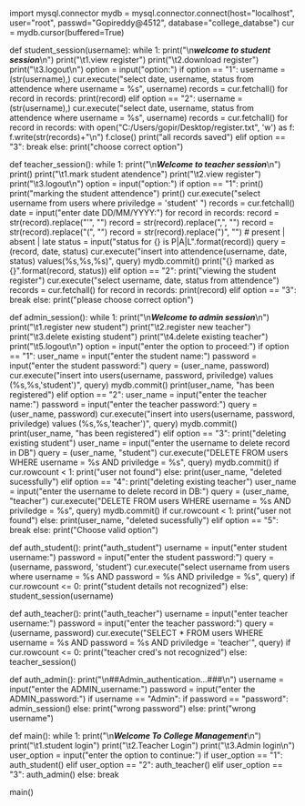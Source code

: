 import mysql.connector
mydb = mysql.connector.connect(host="localhost",
                               user="root",
                               passwd="Gopireddy@4512",
                               database="college_databse")
cur = mydb.cursor(buffered=True)


def student_session(username):
    while 1:
        print("\n***welcome to student session***\n")
        print("\t1.view register")
        print("\t2.download register")
        print("\t3.logout\n")
        option = input("option:")
        if option == "1":
            username = (str(username),)
            cur.execute("select date, username, status from attendence where username = %s", username)
            records = cur.fetchall()
            for record in records:
                print(record)
        elif option == "2":
            username = (str(username),)
            cur.execute("select date, username, status from attendence where username = %s", username)
            records = cur.fetchall()
            for record in records:
                with open("C:/Users/gopir/Desktop/register.txt", 'w') as f:
                    f.write(str(records)+"\n")
                f.close()
            print("all records saved")
        elif option == "3":
            break
        else:
            print("choose correct option")


def teacher_session():
    while 1:
        print("\n***Welcome to teacher session***\n")
        print()
        print("\t1.mark student atendence")
        print("\t2.view register")
        print("\t3.logout\n")
        option = input("option:")
        if option == "1":
            print()
            print("marking the student attendence")
            print()
            cur.execute("select username from users where priviledge = 'student' ")
            records = cur.fetchall()
            date = input("enter date DD/MM/YYYY:")
            for record in records:
                record = str(record).replace("'", "")
                record = str(record).replace(",", "")
                record = str(record).replace("(", "")
                record = str(record).replace(")", "")
                # present | absent | late
                status = input("status for {} is P|A|L".format(record))
                query = (record, date, status)
                cur.execute("insert into attendence(username, date, status) values(%s,%s,%s)", query)
                mydb.commit()
                print("{} marked as {}".format(record, status))
        elif option == "2":
            print("viewing the student register")
            cur.execute("select username, date, status from attendence")
            records = cur.fetchall()
            for record in records:
                print(record)
        elif option == "3":
            break
        else:
            print("please choose correct option")


def admin_session():
    while 1:
        print("\n***Welcome to admin session***\n")
        print("\t1.register new student")
        print("\t2.register new teacher")
        print("\t3.delete existing student")
        print("\t4.delete existing teacher")
        print("\t5.logout\n")
        option = input("enter the option to proceed:")
        if option == "1":
            user_name = input("enter the student name:")
            password = input("enter the student password:")
            query = (user_name, password)
            cur.execute("insert into users(username, password, priviledge) values (%s,%s,'student')", query)
            mydb.commit()
            print(user_name, "has been registered")
        elif option == "2":
            user_name = input("enter the teacher name:")
            password = input("enter the teacher password:")
            query = (user_name, password)
            cur.execute("insert into users(username, password, priviledge) values (%s,%s,'teacher')", query)
            mydb.commit()
            print(user_name, "has been registered")
        elif option == "3":
            print("deleting existing student")
            user_name = input("enter the username to delete record in DB")
            query = (user_name, "student")
            cur.execute("DELETE FROM users WHERE username = %s AND priviledge = %s", query)
            mydb.commit()
            if cur.rowcount < 1:
                print("user not found")
            else:
                print(user_name, "deleted sucessfully")
        elif option == "4":
            print("deleting existing teacher")
            user_name = input("enter the username to delete record in DB:")
            query = (user_name, "teacher")
            cur.execute("DELETE FROM users WHERE username = %s AND priviledge = %s", query)
            mydb.commit()
            if cur.rowcount < 1:
                print("user not found")
            else:
                print(user_name, "deleted sucessfully")
        elif option == "5":
            break
        else:
            print("Choose valid option")


def auth_student():
    print("auth_student")
    username = input("enter student username:")
    password = input("enter the student password:")
    query = (username, password, 'student')
    cur.execute("select username from users where username = %s AND password = %s AND priviledge = %s", query)
    if cur.rowcount <= 0:
        print("student details not recognized")
    else:
        student_session(username)


def auth_teacher():
    print("auth_teacher")
    username = input("enter  teacher username:")
    password = input("enter the teacher password:")
    query = (username, password)
    cur.execute("SELECT * FROM  users WHERE username = %s AND password = %s AND priviledge = 'teacher'", query)
    if cur.rowcount <= 0:
        print("teacher cred's not recognized")
    else:
        teacher_session()


def auth_admin():
    print("\n##Admin_authentication...###\n")
    username = input("enter the ADMIN_username:")
    password = input("enter the ADMIN_password:")
    if username == "Admin":
        if password == "password":
            admin_session()
        else:
            print("wrong password")
    else:
        print("wrong username")


def main():
    while 1:
        print("\n***Welcome To College Management***\n")
        print("\t1.student login")
        print("\t2.Teacher Login")
        print("\t3.Admin login\n")
        user_option = input("enter the option to continue:")
        if user_option == "1":
            auth_student()
        elif user_option == "2":
            auth_teacher()
        elif user_option == "3":
            auth_admin()
        else:
            break


main()
